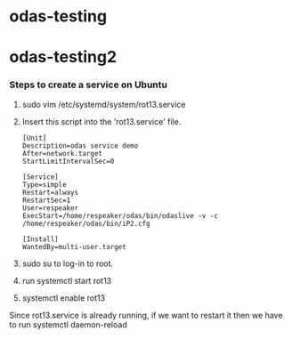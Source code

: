 # odas-testing
# odas-testing2

### Steps to create a service on Ubuntu </br>


1. sudo vim /etc/systemd/system/rot13.service
2. Insert this script into the 'rot13.service' file.
    ```
    [Unit]
    Description=odas service demo
    After=network.target
    StartLimitIntervalSec=0

    [Service]
    Type=simple
    Restart=always
    RestartSec=1
    User=respeaker
    ExecStart=/home/respeaker/odas/bin/odaslive -v -c /home/respeaker/odas/bin/iP2.cfg

    [Install]
    WantedBy=multi-user.target
    ```

3. sudo su to log-in to root.
4. run systemctl start rot13
5. systemctl enable rot13

Since rot13.service is already running, if we want to restart it then we have to run
systemctl daemon-reload
